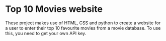 # Top 10 Movies website

These project makes use of HTML, CSS and python to create a website for a user to enter their top 10 favourite movies from a movie database. To use this, you need to get your own API key.
